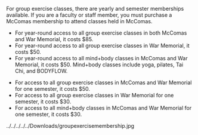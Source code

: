 <?xml version="1.0" encoding="UTF-8"?><?workdir /C:\Users\Kaitlyn\Documents\GitHub\recsports\temp\webhelp-responsive\Users\Kaitlyn\Documents\GitHub\recsports?><?workdir-uri file:/C:/Users/Kaitlyn/Documents/GitHub/recsports/temp/webhelp-responsive/Users/Kaitlyn/Documents/GitHub/recsports/?><?path2project?><?path2project-uri ./?><topic xmlns:ditaarch="http://dita.oasis-open.org/architecture/2005/" xmlns:dita-ot="http://dita-ot.sourceforge.net/ns/201007/dita-ot" class="- topic/topic " ditaarch:DITAArchVersion="1.2" domains="(topic hi-d) (topic ut-d) (topic indexing-d) (topic hazard-d) (topic abbrev-d) (topic pr-d) (topic sw-d) (topic ui-d)" id="group_exercise_memberships" xtrf="file:/C:/Users/Kaitlyn/Documents/GitHub/recsports/c-groupexmemberships.md" xtrc="topic:1;125:-1"><title class="- topic/title " xtrf="file:/C:/Users/Kaitlyn/Documents/GitHub/recsports/c-groupexmemberships.md" xtrc="title:1;125:-1">Group Exercise Memberships</title><body class="- topic/body " xtrf="file:/C:/Users/Kaitlyn/Documents/GitHub/recsports/c-groupexmemberships.md" xtrc="body:1;125:-1"><p class="- topic/p " xtrf="file:/C:/Users/Kaitlyn/Documents/GitHub/recsports/c-groupexmemberships.md" xtrc="p:1;125:-1">For group exercise classes, there are yearly and semester memberships available. If you are a faculty or staff member, you must purchase a McComas membership to attend classes held in McComas.</p></body><topic class="- topic/topic " ditaarch:DITAArchVersion="1.2" domains="(topic hi-d) (topic ut-d) (topic indexing-d) (topic hazard-d) (topic abbrev-d) (topic pr-d) (topic sw-d) (topic ui-d)" id="yearly_memberships" xtrf="file:/C:/Users/Kaitlyn/Documents/GitHub/recsports/c-groupexmemberships.md" xtrc="topic:2;125:-1"><title class="- topic/title " xtrf="file:/C:/Users/Kaitlyn/Documents/GitHub/recsports/c-groupexmemberships.md" xtrc="title:2;125:-1">Yearly Memberships</title><body class="- topic/body " xtrf="file:/C:/Users/Kaitlyn/Documents/GitHub/recsports/c-groupexmemberships.md" xtrc="body:2;125:-1"><ul class="- topic/ul " xtrf="file:/C:/Users/Kaitlyn/Documents/GitHub/recsports/c-groupexmemberships.md" xtrc="ul:1;125:-1"><li class="- topic/li " xtrf="file:/C:/Users/Kaitlyn/Documents/GitHub/recsports/c-groupexmemberships.md" xtrc="li:1;125:-1">For year-round access to all group exercise classes in both McComas and War Memorial, it costs $85.</li><li class="- topic/li " xtrf="file:/C:/Users/Kaitlyn/Documents/GitHub/recsports/c-groupexmemberships.md" xtrc="li:2;125:-1">For year-round access to all group exercise classes in War Memorial, it costs $50.</li><li class="- topic/li " xtrf="file:/C:/Users/Kaitlyn/Documents/GitHub/recsports/c-groupexmemberships.md" xtrc="li:3;125:-1">For year-round access to all mind+body classes in McComas and War Memorial, it costs $50. Mind+body classes include yoga, pilates, Tai Chi, and BODYFLOW.</li></ul></body></topic><topic class="- topic/topic " ditaarch:DITAArchVersion="1.2" domains="(topic hi-d) (topic ut-d) (topic indexing-d) (topic hazard-d) (topic abbrev-d) (topic pr-d) (topic sw-d) (topic ui-d)" id="semester_memberships" xtrf="file:/C:/Users/Kaitlyn/Documents/GitHub/recsports/c-groupexmemberships.md" xtrc="topic:3;125:-1"><title class="- topic/title " xtrf="file:/C:/Users/Kaitlyn/Documents/GitHub/recsports/c-groupexmemberships.md" xtrc="title:3;125:-1">Semester Memberships</title><body class="- topic/body " xtrf="file:/C:/Users/Kaitlyn/Documents/GitHub/recsports/c-groupexmemberships.md" xtrc="body:3;125:-1"><ul class="- topic/ul " xtrf="file:/C:/Users/Kaitlyn/Documents/GitHub/recsports/c-groupexmemberships.md" xtrc="ul:2;125:-1"><li class="- topic/li " xtrf="file:/C:/Users/Kaitlyn/Documents/GitHub/recsports/c-groupexmemberships.md" xtrc="li:4;125:-1">For access to all group exercise classes in McComas and War Memorial for one semester, it costs $50.</li><li class="- topic/li " xtrf="file:/C:/Users/Kaitlyn/Documents/GitHub/recsports/c-groupexmemberships.md" xtrc="li:5;125:-1">For access to all group exercise classes in War Memorial for one semester, it costs $30.</li><li class="- topic/li " xtrf="file:/C:/Users/Kaitlyn/Documents/GitHub/recsports/c-groupexmemberships.md" xtrc="li:6;125:-1">For access to all mind+body classes in McComas and War Memorial for one semester, it costs $30.</li></ul><p class="- topic/p " xtrf="file:/C:/Users/Kaitlyn/Documents/GitHub/recsports/c-groupexmemberships.md" xtrc="p:2;125:-1"><image class="- topic/image " href="../../../../../Downloads/groupexercisemembership.jpg" xtrf="file:/C:/Users/Kaitlyn/Documents/GitHub/recsports/c-groupexmemberships.md" xtrc="image:1;125:-1"><alt class="- topic/alt " xtrf="file:/C:/Users/Kaitlyn/Documents/GitHub/recsports/c-groupexmemberships.md" xtrc="alt:1;125:-1">../../../../../Downloads/groupexercisemembership.jpg</alt></image> </p></body></topic></topic>